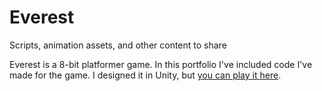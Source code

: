 # Everest
 Scripts, animation assets, and other content to share

Everest is a 8-bit platformer game. In this portfolio I've included code I've made for the game. I designed it in Unity, but [you can play it here](https://aldenkruse.itch.io/everest). 
